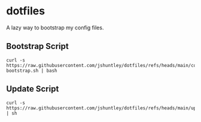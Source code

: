 # dotfiles

A lazy way to bootstrap my config files.

## Bootstrap Script
```
curl -s https://raw.githubusercontent.com/jshuntley/dotfiles/refs/heads/main/config-bootstrap.sh | bash
```

## Update Script
```
curl -s https://raw.githubusercontent.com/jshuntley/dotfiles/refs/heads/main/update.sh | sh
```
